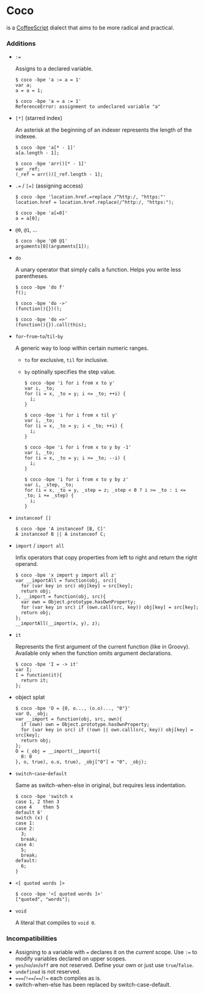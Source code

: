 # Coco
is a [CoffeeScript](http://coffeescript.org) dialect that aims to be more radical and practical.

### Additions

- `:=`

  Assigns to a declared variable.

      $ coco -bpe 'a := a = 1'
      var a;
      a = a = 1;

      $ coco -bpe 'a = a := 1'
      ReferenceError: assignment to undeclared variable "a"


- `[*]`  (starred index)

  An asterisk at the beginning of an indexer represents the length of the indexee.

      $ coco -bpe 'a[* - 1]'
      a[a.length - 1];

      $ coco -bpe 'arr()[* - 1]'
      var _ref;
      (_ref = arr())[_ref.length - 1];


- `.=` / `[=]`  (assigning access)

      $ coco -bpe 'location.href.=replace /^http:/, "https:"'
      location.href = location.href.replace(/^http:/, "https:");

      $ coco -bpe 'a[=0]'
      a = a[0];


- `@0`, `@1`, ...

      $ coco -bpe '@0 @1'
      arguments[0](arguments[1]);


- `do`

  A unary operator that simply calls a function. Helps you write less parentheses.

      $ coco -bpe 'do f'
      f();

      $ coco -bpe 'do ->'
      (function(){})();

      $ coco -bpe 'do =>'
      (function(){}).call(this);


- `for`-`from`-`to`/`til`-`by`

  A generic way to loop within certain numeric ranges.

  - `to` for exclusive, `til` for inclusive.
  - `by` optinally specifies the step value.

        $ coco -bpe 'i for i from x to y'
        var i, _to;
        for (i = x, _to = y; i <= _to; ++i) {
          i;
        }

        $ coco -bpe 'i for i from x til y'
        var i, _to;
        for (i = x, _to = y; i < _to; ++i) {
          i;
        }

        $ coco -bpe 'i for i from x to y by -1'
        var i, _to;
        for (i = x, _to = y; i >= _to; --i) {
          i;
        }

        $ coco -bpe 'i for i from x to y by z'
        var i, _step, _to;
        for (i = x, _to = y, _step = z; _step < 0 ? i >= _to : i <= _to; i += _step) {
          i;
        }


- `instanceof []`

      $ coco -bpe 'A instanceof [B, C]'
      A instanceof B || A instanceof C;


- `import` / `import all`

  Infix operators that copy properties from left to right and return the right operand.

      $ coco -bpe 'x import y import all z'
      var __importAll = function(obj, src){
        for (var key in src) obj[key] = src[key];
        return obj;
      }, __import = function(obj, src){
        var own = Object.prototype.hasOwnProperty;
        for (var key in src) if (own.call(src, key)) obj[key] = src[key];
        return obj;
      };
      __importAll(__import(x, y), z);


- `it`

  Represents the first argument of the current function (like in Groovy).
  Available only when the function omits argument declarations.

      $ coco -bpe 'I = -> it'
      var I;
      I = function(it){
        return it;
      };


- object splat

      $ coco -bpe 'O = {0, o..., (o.o)..., "0"}'
      var O, _obj;
      var __import = function(obj, src, own){
        if (own) own = Object.prototype.hasOwnProperty;
        for (var key in src) if (!own || own.call(src, key)) obj[key] = src[key];
        return obj;
      };
      O = (_obj = __import(__import({
        0: 0
      }, o, true), o.o, true), _obj["0"] = "0", _obj);


- `switch`-`case`-`default`

  Same as switch-when-else in original, but requires less indentation.

      $ coco -bpe 'switch x
      case 1, 2 then 3
      case 4    then 5
      default 6'
      switch (x) {
      case 1:
      case 2:
        3;
        break;
      case 4:
        5;
        break;
      default:
        6;
      }


- `<[ quoted words ]>`

      $ coco -bpe '<[ quoted words ]>'
      ["quoted", "words"];


- `void`

  A literal that compiles to `void 0`.


### Incompatibilities

- Assigning to a variable with `=` declares it on the _current_ scope. Use `:=` to modify variables declared on upper scopes.
- `yes`/`no`/`on`/`off` are not reserved. Define your own or just use `true`/`false`.
- `undefined` is not reserved.
- `===`/`!==`/`==`/`!=` each compiles as is.
- switch-when-else has been replaced by switch-case-default.
